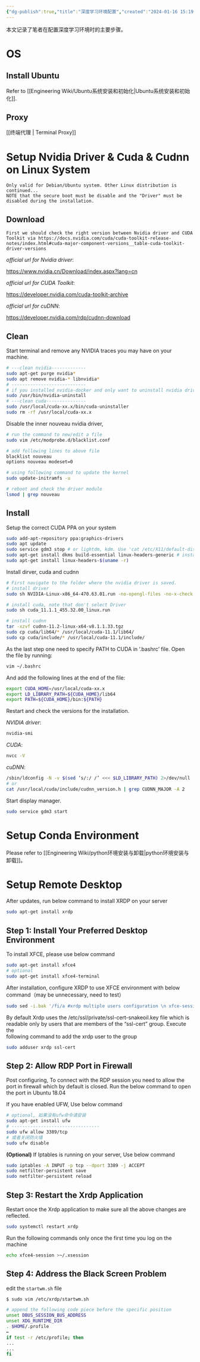 ```yaml
---
{"dg-publish":true,"title":"深度学习环境配置","created":"2024-01-16 15:19","updated":"2024-01-29 15:00","tags":["ubuntu","cuda"],"permalink":"/Engineering Wiki/深度学习环境配置/","dgPassFrontmatter":true,"noteIcon":"1"}
---
```



本文记录了笔者在配置深度学习环境时的主要步骤。

# OS

## Install Ubuntu

Refer to [[Engineering Wiki/Ubuntu系统安装和初始化\|Ubuntu系统安装和初始化]].

## Proxy

[[终端代理 \| Terminal Proxy]]

# Setup Nvidia Driver & Cuda & Cudnn on Linux System

	Only valid for Debian/Ubuntu system. Other Linux distribution is continued...
	N᠎OTE that the secure boot must be disable and the "Driver" must be disabled during the installation.


## Download

	First we should check the right version between Nvidia driver and CUDA Toolkit via https://docs.nvidia.com/cuda/cuda-toolkit-release-notes/index.html#cuda-major-component-versions__table-cuda-toolkit-driver-versions

*official url for Nvidia driver*:

https://www.nvidia.cn/Download/index.aspx?lang=cn

*official url for CUDA Toolkit*:

https://developer.nvidia.com/cuda-toolkit-archive

*official url for cuDNN*:

https://developer.nvidia.com/rdp/cudnn-download

## Clean

Start terminal and remove any NVIDIA traces you may have on your machine.

```bash
# ---clean nvidia-------------
sudo apt-get purge nvidia*
sudo apt remove nvidia-* libnvidia*
# ----------------------------
# if you installed nvidia-docker and only want to uninstall nvidia driver, you can use the following command
sudo /usr/bin/nvidia-uninstall
# ---clean cuda---------------
sudo /usr/local/cuda-xx.x/bin/cuda-uninstaller
sudo rm -rf /usr/local/cuda-xx.x
```

Disable the inner nouveau nvidia driver,

```bash
# run the command to new/edit a file
sudo vim /etc/modprobe.d/blacklist.conf

# add following lines to above file
blacklist nouveau
options nouveau modeset=0

# using following command to update the kernel
sudo update-initramfs -u

# reboot and check the driver module
lsmod | grep nouveau
```

## Install

Setup the correct CUDA PPA on your system

```bash
sudo add-apt-repository ppa:graphics-drivers
sudo apt update
sudo service gdm3 stop # or lightdm, kdm. Use 'cat /etc/X11/default-display-manager' command to check which display manager is used.
sudo apt-get install dkms build-essential linux-headers-generic # install essential packages to build kernel module
sudo apt-get install linux-headers-$(uname -r)
```

Install dirver, cuda and cudnn

```bash
# First navigate to the folder where the nvidia driver is saved.
# install driver
sudo sh NVIDIA-Linux-x86_64-470.63.01.run -no-opengl-files -no-x-check -no-nouveau-check

# install cuda, note that don't select Driver
sudo sh cuda_11.1.1_455.32.00_linux.run

# install cudnn
tar -xzvf cudnn-11.2-linux-x64-v8.1.1.33.tgz
sudo cp cuda/lib64/* /usr/local/cuda-11.1/lib64/
sudo cp cuda/include/* /usr/local/cuda-11.1/include/
```

As the last step one need to specify PATH to CUDA in ‘.bashrc’ file. Open the file by running:

```bash
vim ~/.bashrc
```

And add the following lines at the end of the file:

```bash
export CUDA_HOME=/usr/local/cuda-xx.x
export LD_LIBRARY_PATH=${CUDA_HOME}/lib64
export PATH=${CUDA_HOME}/bin:${PATH}
```

Restart and check the versions for the installation.

*NVIDIA driver*:

```bash
nvidia-smi
```

*CUDA*:

```bash
nvcc -V
```

*cuDNN*:

```bash
/sbin/ldconfig -N -v $(sed ‘s/:/ /’ <<< $LD_LIBRARY_PATH) 2>/dev/null | grep libcudnn
# or
cat /usr/local/cuda/include/cudnn_version.h | grep CUDNN_MAJOR -A 2
```

Start display manager.

```bash
sudo service gdm3 start
```

# Setup Conda Environment

Please refer to [[Engineering Wiki/python环境安装与卸载\|python环境安装与卸载]]。

# Setup Remote Desktop

After updates, run below command to install XRDP on your server

```bash
sudo apt-get install xrdp
```

## Step 1: Install Your Preferred Desktop Environment

To install XFCE, please use below command

```bash
sudo apt-get install xfce4
# optional
sudo apt-get install xfce4-terminal
```

After installation, configure XRDP to use XFCE environment with below command（may be unnecessary, need to test）

```bash
sudo sed -i.bak '/fi/a #xrdp multiple users configuration \n xfce-session \n' /etc/xrdp/startwm.sh
```

By default Xrdp uses the /etc/ssl/private/ssl-cert-snakeoil.key file which is readable only by users that are members of the “ssl-cert” group. Execute the  
following command to add the xrdp user to the group

```bash
sudo adduser xrdp ssl-cert
```

## Step 2: Allow RDP Port in Firewall

Post configuring, To connect with the RDP session you need to allow the port in firewall which by default is closed. Run the below command to open the port in Ubuntu 18.04

If you have enabled UFW, Use below command

```bash
# optional, 如果没有ufw命令请安装
sudo apt-get install ufw
# ---------------------------------
sudo ufw allow 3389/tcp
# 或者关闭防火墙
sudo ufw disable
```

**(Optional)** If Iptables is running on your server, Use below command

```bash
sudo iptables -A INPUT -p tcp --dport 3389 -j ACCEPT
sudo netfilter-persistent save
sudo netfilter-persistent reload
```

## Step 3: Restart the Xrdp Application

Restart once the Xrdp application to make sure all the above changes are reflected.

```bash
sudo systemctl restart xrdp
```

Run the following commands only once the first time you log on the machine

```bash
echo xfce4-session >~/.xsession
```

## Step 4: Address the Black Screen Problem

edit the `startwm.sh` file

```bash
$ sudo vim /etc/xrdp/startwm.sh

# append the following code piece before the specific position
unset DBUS_SESSION_BUS_ADDRESS
unset XDG_RUNTIME_DIR
. $HOME/.profile
←
if test -r /etc/profile; then
...
...
fi
```